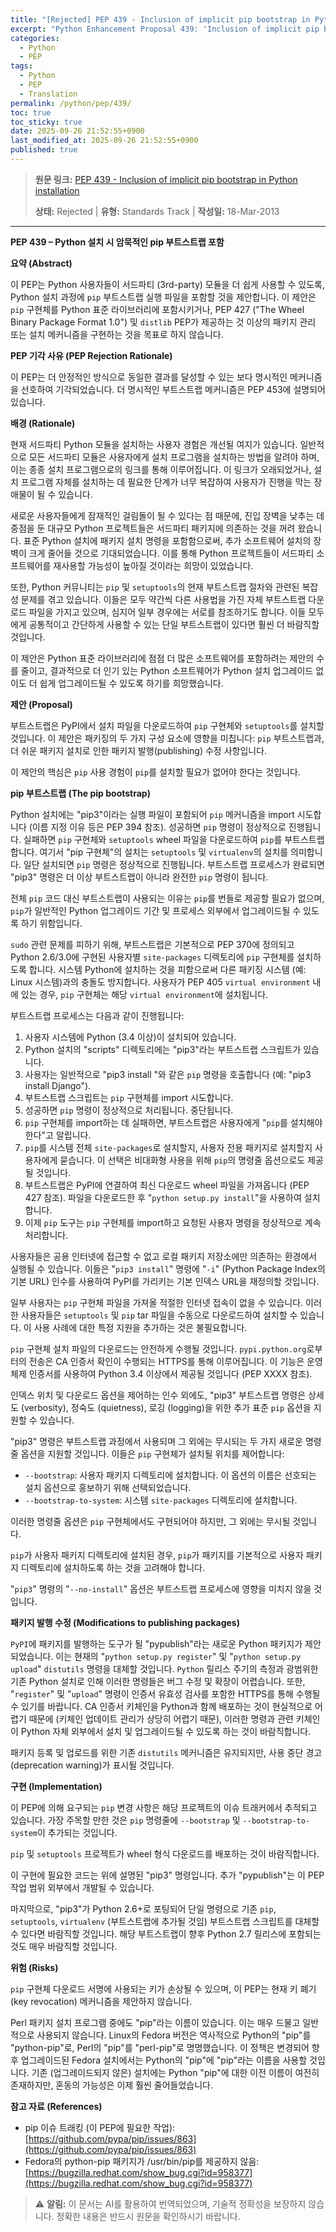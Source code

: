 ```yaml
---
title: "[Rejected] PEP 439 - Inclusion of implicit pip bootstrap in Python installation"
excerpt: "Python Enhancement Proposal 439: 'Inclusion of implicit pip bootstrap in Python installation'에 대한 한국어 번역입니다."
categories:
  - Python
  - PEP
tags:
  - Python
  - PEP
  - Translation
permalink: /python/pep/439/
toc: true
toc_sticky: true
date: 2025-09-26 21:52:55+0900
last_modified_at: 2025-09-26 21:52:55+0900
published: true
---
```

> **원문 링크:** [PEP 439 - Inclusion of implicit pip bootstrap in Python installation](https://peps.python.org/pep-0439/)
>
> **상태:** Rejected | **유형:** Standards Track | **작성일:** 18-Mar-2013



---
**PEP 439 – Python 설치 시 암묵적인 pip 부트스트랩 포함**

**요약 (Abstract)**

이 PEP는 Python 사용자들이 서드파티 (3rd-party) 모듈을 더 쉽게 사용할 수 있도록, Python 설치 과정에 `pip` 부트스트랩 실행 파일을 포함할 것을 제안합니다. 이 제안은 `pip` 구현체를 Python 표준 라이브러리에 포함시키거나, PEP 427 ("The Wheel Binary Package Format 1.0") 및 `distlib` PEP가 제공하는 것 이상의 패키지 관리 또는 설치 메커니즘을 구현하는 것을 목표로 하지 않습니다.

**PEP 기각 사유 (PEP Rejection Rationale)**

이 PEP는 더 안정적인 방식으로 동일한 결과를 달성할 수 있는 보다 명시적인 메커니즘을 선호하여 기각되었습니다. 더 명시적인 부트스트랩 메커니즘은 PEP 453에 설명되어 있습니다.

**배경 (Rationale)**

현재 서드파티 Python 모듈을 설치하는 사용자 경험은 개선될 여지가 있습니다. 일반적으로 모든 서드파티 모듈은 사용자에게 설치 프로그램을 설치하는 방법을 알려야 하며, 이는 종종 설치 프로그램으로의 링크를 통해 이루어집니다. 이 링크가 오래되었거나, 설치 프로그램 자체를 설치하는 데 필요한 단계가 너무 복잡하여 사용자가 진행을 막는 장애물이 될 수 있습니다.

새로운 사용자들에게 잠재적인 걸림돌이 될 수 있다는 점 때문에, 진입 장벽을 낮추는 데 중점을 둔 대규모 Python 프로젝트들은 서드파티 패키지에 의존하는 것을 꺼려 왔습니다. 표준 Python 설치에 패키지 설치 명령을 포함함으로써, 추가 소프트웨어 설치의 장벽이 크게 줄어들 것으로 기대되었습니다. 이를 통해 Python 프로젝트들이 서드파티 소프트웨어를 재사용할 가능성이 높아질 것이라는 희망이 있었습니다.

또한, Python 커뮤니티는 `pip` 및 `setuptools`의 현재 부트스트랩 절차와 관련된 복잡성 문제를 겪고 있습니다. 이들은 모두 약간씩 다른 사용법을 가진 자체 부트스트랩 다운로드 파일을 가지고 있으며, 심지어 일부 경우에는 서로를 참조하기도 합니다. 이들 모두에게 공통적이고 간단하게 사용할 수 있는 단일 부트스트랩이 있다면 훨씬 더 바람직할 것입니다.

이 제안은 Python 표준 라이브러리에 점점 더 많은 소프트웨어를 포함하려는 제안의 수를 줄이고, 결과적으로 더 인기 있는 Python 소프트웨어가 Python 설치 업그레이드 없이도 더 쉽게 업그레이드될 수 있도록 하기를 희망했습니다.

**제안 (Proposal)**

부트스트랩은 PyPI에서 설치 파일을 다운로드하여 `pip` 구현체와 `setuptools`를 설치할 것입니다. 이 제안은 패키징의 두 가지 구성 요소에 영향을 미칩니다: `pip` 부트스트랩과, 더 쉬운 패키지 설치로 인한 패키지 발행(publishing) 수정 사항입니다.

이 제안의 핵심은 `pip` 사용 경험이 `pip`를 설치할 필요가 없어야 한다는 것입니다.

**pip 부트스트랩 (The pip bootstrap)**

Python 설치에는 "pip3"이라는 실행 파일이 포함되어 `pip` 메커니즘을 import 시도합니다 (이름 지정 이유 등은 PEP 394 참조). 성공하면 `pip` 명령이 정상적으로 진행됩니다. 실패하면 `pip` 구현체와 `setuptools` wheel 파일을 다운로드하여 `pip`를 부트스트랩합니다. 여기서 "pip 구현체"의 설치는 `setuptools` 및 `virtualenv`의 설치를 의미합니다. 일단 설치되면 `pip` 명령은 정상적으로 진행됩니다. 부트스트랩 프로세스가 완료되면 "pip3" 명령은 더 이상 부트스트랩이 아니라 완전한 `pip` 명령이 됩니다.

전체 `pip` 코드 대신 부트스트랩이 사용되는 이유는 `pip`를 번들로 제공할 필요가 없으며, `pip`가 일반적인 Python 업그레이드 기간 및 프로세스 외부에서 업그레이드될 수 있도록 하기 위함입니다.

`sudo` 관련 문제를 피하기 위해, 부트스트랩은 기본적으로 PEP 370에 정의되고 Python 2.6/3.0에 구현된 사용자별 `site-packages` 디렉토리에 `pip` 구현체를 설치하도록 합니다. 시스템 Python에 설치하는 것을 피함으로써 다른 패키징 시스템 (예: Linux 시스템)과의 충돌도 방지합니다. 사용자가 PEP 405 `virtual environment` 내에 있는 경우, `pip` 구현체는 해당 `virtual environment`에 설치됩니다.

부트스트랩 프로세스는 다음과 같이 진행됩니다:
1.  사용자 시스템에 Python (3.4 이상)이 설치되어 있습니다.
2.  Python 설치의 "scripts" 디렉토리에는 "pip3"라는 부트스트랩 스크립트가 있습니다.
3.  사용자는 일반적으로 "pip3 install <package>"와 같은 `pip` 명령을 호출합니다 (예: "pip3 install Django").
4.  부트스트랩 스크립트는 `pip` 구현체를 import 시도합니다.
5.  성공하면 `pip` 명령이 정상적으로 처리됩니다. 중단됩니다.
6.  `pip` 구현체를 import하는 데 실패하면, 부트스트랩은 사용자에게 "`pip`를 설치해야 한다"고 알립니다.
7.  `pip`를 시스템 전체 `site-packages`로 설치할지, 사용자 전용 패키지로 설치할지 사용자에게 묻습니다. 이 선택은 비대화형 사용을 위해 `pip`의 명령줄 옵션으로도 제공될 것입니다.
8.  부트스트랩은 PyPI에 연결하여 최신 다운로드 wheel 파일을 가져옵니다 (PEP 427 참조). 파일을 다운로드한 후 "`python setup.py install`"을 사용하여 설치합니다.
9.  이제 `pip` 도구는 `pip` 구현체를 import하고 요청된 사용자 명령을 정상적으로 계속 처리합니다.

사용자들은 공용 인터넷에 접근할 수 없고 로컬 패키지 저장소에만 의존하는 환경에서 실행될 수 있습니다. 이들은 "`pip3 install`" 명령에 "`-i`" (Python Package Index의 기본 URL) 인수를 사용하여 PyPI를 가리키는 기본 인덱스 URL을 재정의할 것입니다.

일부 사용자는 `pip` 구현체 파일을 가져올 적절한 인터넷 접속이 없을 수 있습니다. 이러한 사용자들은 `setuptools` 및 `pip` tar 파일을 수동으로 다운로드하여 설치할 수 있습니다. 이 사용 사례에 대한 특정 지원을 추가하는 것은 불필요합니다.

`pip` 구현체 설치 파일의 다운로드는 안전하게 수행될 것입니다. `pypi.python.org`로부터의 전송은 CA 인증서 확인이 수행되는 HTTPS를 통해 이루어집니다. 이 기능은 운영체제 인증서를 사용하여 Python 3.4 이상에서 제공될 것입니다 (PEP XXXX 참조).

인덱스 위치 및 다운로드 옵션을 제어하는 인수 외에도, "pip3" 부트스트랩 명령은 상세도 (verbosity), 정숙도 (quietness), 로깅 (logging)을 위한 추가 표준 `pip` 옵션을 지원할 수 있습니다.

"pip3" 명령은 부트스트랩 과정에서 사용되며 그 외에는 무시되는 두 가지 새로운 명령줄 옵션을 지원할 것입니다. 이들은 `pip` 구현체가 설치될 위치를 제어합니다:
*   `--bootstrap`: 사용자 패키지 디렉토리에 설치합니다. 이 옵션의 이름은 선호되는 설치 옵션으로 홍보하기 위해 선택되었습니다.
*   `--bootstrap-to-system`: 시스템 `site-packages` 디렉토리에 설치합니다.

이러한 명령줄 옵션은 `pip` 구현체에서도 구현되어야 하지만, 그 외에는 무시될 것입니다.

`pip`가 사용자 패키지 디렉토리에 설치된 경우, `pip`가 패키지를 기본적으로 사용자 패키지 디렉토리에 설치하도록 하는 것을 고려해야 합니다.

"`pip3`" 명령의 "`--no-install`" 옵션은 부트스트랩 프로세스에 영향을 미치지 않을 것입니다.

**패키지 발행 수정 (Modifications to publishing packages)**

`PyPI`에 패키지를 발행하는 도구가 될 "pypublish"라는 새로운 Python 패키지가 제안되었습니다. 이는 현재의 "`python setup.py register`" 및 "`python setup.py upload`" `distutils` 명령을 대체할 것입니다. `Python` 릴리스 주기의 측정과 광범위한 기존 Python 설치로 인해 이러한 명령들은 버그 수정 및 확장이 어렵습니다. 또한, "`register`" 및 "`upload`" 명령이 인증서 유효성 검사를 포함한 HTTPS를 통해 수행될 수 있기를 바랍니다. CA 인증서 키체인을 Python과 함께 배포하는 것이 현실적으로 어렵기 때문에 (키체인 업데이트 관리가 상당히 어렵기 때문), 이러한 명령과 관련 키체인이 Python 자체 외부에서 설치 및 업그레이드될 수 있도록 하는 것이 바람직합니다.

패키지 등록 및 업로드를 위한 기존 `distutils` 메커니즘은 유지되지만, 사용 중단 경고 (deprecation warning)가 표시될 것입니다.

**구현 (Implementation)**

이 PEP에 의해 요구되는 `pip` 변경 사항은 해당 프로젝트의 이슈 트래커에서 추적되고 있습니다. 가장 주목할 만한 것은 `pip` 명령줄에 `--bootstrap` 및 `--bootstrap-to-system`이 추가되는 것입니다.

`pip` 및 `setuptools` 프로젝트가 wheel 형식 다운로드를 배포하는 것이 바람직합니다.

이 구현에 필요한 코드는 위에 설명된 "pip3" 명령입니다. 추가 "pypublish"는 이 PEP 작업 범위 외부에서 개발될 수 있습니다.

마지막으로, "pip3"가 Python 2.6+로 포팅되어 단일 명령으로 기존 `pip`, `setuptools`, `virtualenv` (부트스트랩에 추가될 것임) 부트스트랩 스크립트를 대체할 수 있다면 바람직할 것입니다. 해당 부트스트랩이 향후 Python 2.7 릴리스에 포함되는 것도 매우 바람직할 것입니다.

**위험 (Risks)**

`pip` 구현체 다운로드 서명에 사용되는 키가 손상될 수 있으며, 이 PEP는 현재 키 폐기 (key revocation) 메커니즘을 제안하지 않습니다.

Perl 패키지 설치 프로그램 중에도 "pip"라는 이름이 있습니다. 이는 매우 드물고 일반적으로 사용되지 않습니다. Linux의 Fedora 버전은 역사적으로 Python의 "pip"를 "python-pip"로, Perl의 "pip"를 "perl-pip"로 명명했습니다. 이 정책은 변경되어 향후 업그레이드된 Fedora 설치에서는 Python의 "pip"에 "pip"라는 이름을 사용할 것입니다. 기존 (업그레이드되지 않은) 설치에는 Python "pip"에 대한 이전 이름이 여전히 존재하지만, 혼동의 가능성은 이제 훨씬 줄어들었습니다.

**참고 자료 (References)**

*   pip 이슈 트래킹 (이 PEP에 필요한 작업): [https://github.com/pypa/pip/issues/863](https://github.com/pypa/pip/issues/863)
*   Fedora의 python-pip 패키지가 /usr/bin/pip를 제공하지 않음: [https://bugzilla.redhat.com/show_bug.cgi?id=958377](https://bugzilla.redhat.com/show_bug.cgi?id=958377)

> ⚠️ **알림:** 이 문서는 AI를 활용하여 번역되었으며, 기술적 정확성을 보장하지 않습니다. 정확한 내용은 반드시 원문을 확인하시기 바랍니다.